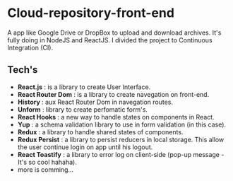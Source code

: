 # Cloud-repository-front-end
A app like Google Drive or DropBox to upload and download archives. It's fully doing in NodeJS and ReactJS. I divided the project to Continuous Integration (CI).

## Tech's
- **React.js** : is a library to create User Interface.
- **React Router Dom** : is a library to create navegation on front-end.
- **History** : aux React Router Dom in navegation routes.
- **Unform** : library to create perfomatic form's.
- **React Hooks** : a new way to handle states on components in React.
- **Yup** : a schema validation library to use in form validation (in this case).
- **Redux** : a library to handle shared states of components.
- **Redux Persist** : a library to persist reducers in local storage. This allow the user continue login on app until his logout.
- **React Toastify** : a library to error log on client-side (pop-up message - It's so cool hahaha).
- more is comming...
